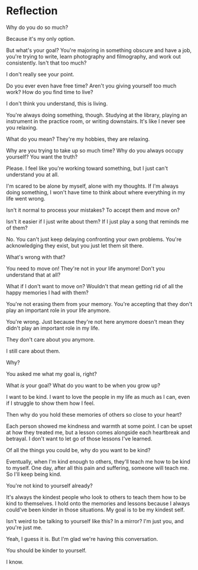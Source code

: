# Reflection

Why do you do so much?

Because it's my only option.

But what's your goal? You're majoring in something obscure and have a job, you're trying to write, learn photography and filmography, and work out consistently. Isn't that too much?

I don't really see your point.

Do you ever even have free time? Aren't you giving yourself too much work? How do you find time to live?

I don't think you understand, this is living.

You're always doing something, though. Studying at the library, playing an instrument in the practice room, or writing downstairs. It's like I never see you relaxing.

What do you mean? They're my hobbies, they are relaxing.

Why are you trying to take up so much time? Why do you always occupy yourself?
You want the truth?

Please. I feel like you're working toward something, but I just can't understand you at all.

I'm scared to be alone by myself, alone with my thoughts. If I'm always doing something, I won't have time to think about where everything in my life went wrong.

Isn't it normal to process your mistakes? To accept them and move on?

Isn't it easier if I just write about them? If I just play a song that reminds me of them?

No. You can't just keep delaying confronting your own problems. You're acknowledging they exist, but you just let them sit there.

What's wrong with that?

You need to move on! They're not in your life anymore! Don't you understand that at all?

What if I don't want to move on? Wouldn't that mean getting rid of all the happy memories I had with them?

You're not erasing them from your memory. You're accepting that they don't play an important role in your life anymore.

You're wrong. Just because they're not here anymore doesn't mean they didn't play an important role in my life.

They don't care about you anymore.

I still care about them.

Why?

You asked me what my goal is, right?

What *is* your goal? What do you want to be when you grow up?

I want to be kind. I want to love the people in my life as much as I can, even if I struggle to show them how I feel.

Then why do you hold these memories of others so close to your heart?

Each person showed me kindness and warmth at some point. I can be upset at how they treated me, but a lesson comes alongside each heartbreak and betrayal. I don't want to let go of those lessons I've learned.

Of all the things you could be, why do you want to be kind?

Eventually, when I'm kind enough to others, they'll teach me how to be kind to myself. One day, after all this pain and suffering, someone will teach me. So I'll keep being kind.

You're not kind to yourself already?

It's always the kindest people who look to others to teach them how to be kind to themselves. I hold onto the memories and lessons because I always could've been kinder in those situations. My goal is to be my kindest self.

Isn't weird to be talking to yourself like this? In a mirror? I'm just you, and you're just me.

Yeah, I guess it is. But I'm glad we're having this conversation.

You should be kinder to yourself.

I know.
